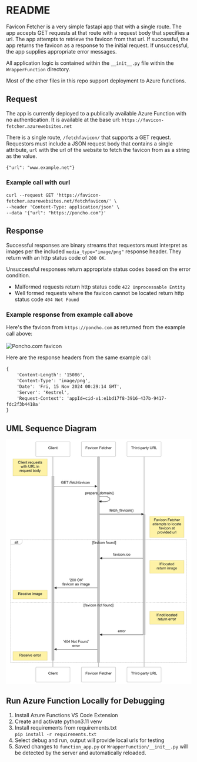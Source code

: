 # README #
Favicon Fetcher is a very simple fastapi app that with a single route. The app accepts GET requests at that route with a request body that specifies a url. The app attempts to retrieve the favicon from that url. If successful, the app returns the favicon as a response to the initial request. If unsuccessful, the app supplies appropriate error messages.

All application logic is contained within the `__init__.py` file within the `WrapperFunction` directory.

Most of the other files in this repo support deployment to Azure functions.



## Request ##
The app is currently deployed to a publically available Azure Function with no authentication. It is available at the base url: `https://favicon-fetcher.azurewebsites.net`

There is a single route, `/fetchfavicon/` that supports a GET request. Requestors must include a JSON request body that contains a single attribute, `url` with the url of the website to fetch the favicon from as a string as the value.

```
{"url": "www.example.net"}
```
### Example call with curl ###

```
curl --request GET 'https://favicon-fetcher.azurewebsites.net/fetchfavicon/' \
--header 'Content-Type: application/json' \
--data '{"url": "https://poncho.com"}'
```

## Response ##
Successful responses are binary streams that requestors must interpret as images per the included `media_type="image/png"` response header. They return with an http status code of `200 OK`.

Unsuccessful responses return appropriate status codes based on the error condition.
* Malformed requests return http status code `422 Unprocessable Entity`
* Well formed requests where the favicon cannot be located return http status code `404 Not Found` 

### Example response from example call above ###
Here's the favicon from `https://poncho.com` as returned from the example call above: <br><br>
![Poncho.com favicon](Readme_files/Poncho_favicon_readme.png)

Here are the response headers from the same example call:
```
{
    'Content-Length': '15086', 
    'Content-Type': 'image/png', 
    'Date': 'Fri, 15 Nov 2024 00:29:14 GMT', 
    'Server': 'Kestrel', 
    'Request-Context': 'appId=cid-v1:e1bd17f8-3916-437b-9417-fdc2f3b4418a'
}
```

## UML Sequence Diagram ##
![UML Sequence Diagram of Favicon Fetcher](Readme_files/SequenceDiagram.png)

## Run Azure Function Locally for Debugging ##
1. Install Azure Functions VS Code Extension
1. Create and activate python3.11 venv
1. Install requirements from requirements.txt <br>
    `pip install -r requirements.txt`
1. Select debug and run, output will provide local urls for testing
1. Saved changes to `function_app.py` or `WrapperFunction/__init__.py` will be detected by the server and automatically reloaded.